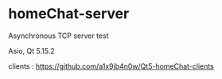 # homeChat-server

Asynchronous TCP server test 

Asio, Qt 5.15.2

clients : https://github.com/a1x9jb4n0w/Qt5-homeChat-clients
